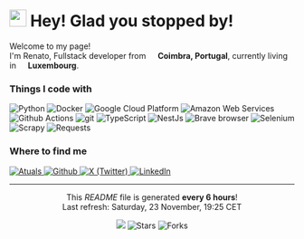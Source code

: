 <h1><img src="https://emojis.slackmojis.com/emojis/images/1531849430/4246/blob-sunglasses.gif?1531849430" width="30"/> Hey! Glad you stopped by!</h1>

<p>Welcome to my page! </br> I'm Renato, Fullstack developer from <img src="https://cdn-icons-png.flaticon.com/512/8463/8463351.png" width="13"/> <b>Coimbra, Portugal</b>, currently living in <img src="https://cdn-icons-png.flaticon.com/512/8463/8463273.png" width="13"/> <b>Luxembourg</b>. </p>
<h3>Things I code with</h3>
<p>
  <img alt="Python" src="https://img.shields.io/badge/-Python-FB542B?style=flat-square&logo=python&logoColor=white" />
  <img alt="Docker" src="https://img.shields.io/badge/-Docker-46a2f1?style=flat-square&logo=docker&logoColor=white" />
  <img alt="Google Cloud Platform" src="https://img.shields.io/badge/-Google_Cloud_Platform-1a73e8?style=flat-square&logo=google-cloud&logoColor=white" />
  <img alt="Amazon Web Services" src="https://img.shields.io/badge/-Amazon_Web_Services-FF9900?style=flat-square&logoColor=white&logo=amazonwebservices" />
  <img alt="Github Actions" src="https://img.shields.io/badge/-Github_Actions-2088FF?style=flat-square&logo=github-actions&logoColor=white" />
  <img alt="git" src="https://img.shields.io/badge/-Git-F05032?style=flat-square&logo=git&logoColor=white" />
  <img alt="TypeScript" src="https://img.shields.io/badge/-TypeScript-007ACC?style=flat-square&logo=typescript&logoColor=white" />
  <img alt="NestJs" src="https://img.shields.io/badge/-NestJs-ea2845?style=flat-square&logo=nestjs&logoColor=white" />
  <img alt="Brave browser" src="https://img.shields.io/badge/-Brave_Browser-FB542B?style=flat-square&logo=brave&logoColor=white" />
  <img alt="Selenium" src="https://img.shields.io/badge/-Selenium-FB542B?style=flat-square&logo=selenium&logoColor=white" />
  <img alt="Scrapy" src="https://img.shields.io/badge/-Scrapy-FB542B?style=flat-square&logo=scrapy&logoColor=white" />
  <img alt="Requests" src="https://img.shields.io/badge/-Requests-FB542B?style=flat-square&logo=librariesdotio&logoColor=white" />
</p>

<h3>Where to find me</h3>
<p>
    <a href="https://www.atuals.com/" target="_blank">
        <img alt="Atuals" src="https://img.shields.io/badge/Atuals-1f2937?style=for-the-badge&logo=atuals&logoColor=white" />
    </a>
    <a href="https://github.com/RenatoDinis" target="_blank">
        <img alt="Github" src="https://img.shields.io/badge/GitHub-%2312100E.svg?&style=for-the-badge&logo=Github&logoColor=white" />
    </a>
    <a href="https://x.com/renato_diniss" target="_blank">
        <img alt="X (Twitter)" src="https://img.shields.io/badge/twitter-%231DA1F2.svg?&style=for-the-badge&logo=twitter&logoColor=white" />
    </a>
    <a href="https://www.linkedin.com/in/renato-dinis-8268b4156/" target="_blank">
        <img alt="LinkedIn" src="https://img.shields.io/badge/linkedin-%230077B5.svg?&style=for-the-badge&logo=linkedin&logoColor=white" />
    </a>
</p>

------------
<p align="center">
    This <i>README</i> file is generated <b>every 6 hours</b>! <br /> 
    Last refresh: Saturday, 23 November, 19:25 CET
</p>

<p align="center">
    <img src="https://github.com/RenatoDinis/RenatoDinis/workflows/README%20build/badge.svg" />
    <img alt="Stars" src="https://img.shields.io/github/stars/RenatoDinis/RenatoDinis?style=flat-square&labelColor=343b41"/>
    <img alt="Forks" src="https://img.shields.io/github/forks/RenatoDinis/RenatoDinis?style=flat-square&labelColor=343b41"/>
</p>